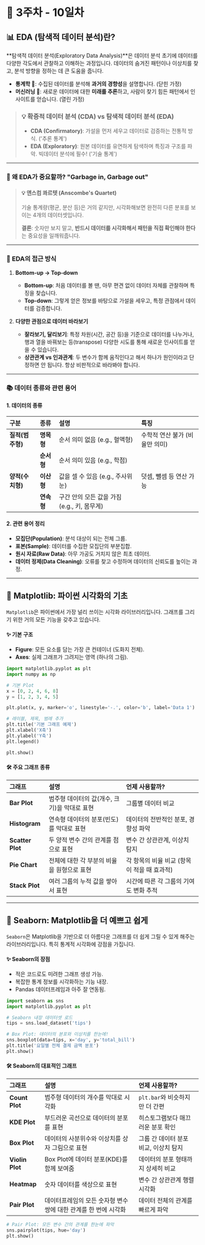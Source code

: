 # 📅 3주차 - 10일차

## 📊 EDA (탐색적 데이터 분석)란?

**탐색적 데이터 분석(Exploratory Data Analysis)**은 데이터 분석 초기에 데이터를 다양한 각도에서 관찰하고 이해하는 과정입니다. 데이터의 숨겨진 패턴이나 이상치를 찾고, 분석 방향을 정하는 데 큰 도움을 줍니다.

- **통계학 🧐**: 수집된 데이터를 분석해 **과거의 경향성**을 설명합니다. (닫힌 가정)
- **머신러닝 🤖**: 새로운 데이터에 대한 **미래를 추론**하고, 사람이 찾기 힘든 패턴에서 인사이트를 얻습니다. (열린 가정)

> ### 💡 확증적 데이터 분석 (CDA) vs 탐색적 데이터 분석 (EDA)
> - **CDA (Confirmatory)**: 가설을 먼저 세우고 데이터로 검증하는 전통적 방식. ('추론 통계')
> - **EDA (Exploratory)**: 원본 데이터를 유연하게 탐색하며 특징과 구조를 파악. 빅데이터 분석에 필수! ('기술 통계')

---

### 🤔 왜 EDA가 중요할까? "Garbage in, Garbage out"

> #### 💡 앤스컴 콰르텟 (Anscombe's Quartet)
> 기술 통계량(평균, 분산 등)은 거의 같지만, 시각화해보면 완전히 다른 분포를 보이는 4개의 데이터셋입니다.
>
> **결론**: 숫자만 보지 말고, **반드시 데이터를 시각화해서 패턴을 직접 확인해야 한다**는 중요성을 일깨워줍니다.

---

### 🧭 EDA의 접근 방식

1. **Bottom-up → Top-down**
    - **Bottom-up**: 처음 데이터를 볼 땐, 아무 편견 없이 데이터 자체를 관찰하며 특징을 찾습니다.
    - **Top-down**: 그렇게 얻은 정보를 바탕으로 가설을 세우고, 특정 관점에서 데이터를 검증합니다.

2. **다양한 관점으로 데이터 바라보기**
    - **잘라보기, 달리보기**: 특정 차원(시간, 공간 등)을 기준으로 데이터를 나누거나, 행과 열을 바꿔보는 등(transpose) 다양한 시도를 통해 새로운 인사이트를 얻을 수 있습니다.
    - **상관관계 vs 인과관계**: 두 변수가 함께 움직인다고 해서 하나가 원인이라고 단정하면 안 됩니다. 항상 비판적으로 바라봐야 합니다.

---

### 📚 데이터 종류와 관련 용어

#### 1. 데이터의 종류

| 구분 | 종류 | 설명 | 특징 |
| :--- | :--- | :--- | :--- |
| **질적(범주형)** | **명목형** | 순서 의미 없음 (e.g., 혈액형) | 수학적 연산 불가 (비율만 의미) |
| | **순서형** | 순서 의미 있음 (e.g., 학점) | |
| **양적(수치형)** | **이산형** | 값을 셀 수 있음 (e.g., 주사위 눈) | 덧셈, 뺄셈 등 연산 가능 |
| | **연속형** | 구간 안의 모든 값을 가짐 (e.g., 키, 몸무게) | |

#### 2. 관련 용어 정리

- **모집단(Population)**: 분석 대상이 되는 전체 그룹.
- **표본(Sample)**: 데이터를 수집한 모집단의 부분집합.
- **원시 자료(Raw Data)**: 아무 가공도 거치지 않은 최초 데이터.
- **데이터 정제(Data Cleaning)**: 오류를 찾고 수정하며 데이터의 신뢰도를 높이는 과정.

---

## 🎨 Matplotlib: 파이썬 시각화의 기초

`Matplotlib`은 파이썬에서 가장 널리 쓰이는 시각화 라이브러리입니다. 그래프를 그리기 위한 거의 모든 기능을 갖추고 있습니다.

#### ✨ 기본 구조
- **Figure**: 모든 요소를 담는 가장 큰 컨테이너 (도화지 전체).
- **Axes**: 실제 그래프가 그려지는 영역 (하나의 그림).

```python
import matplotlib.pyplot as plt
import numpy as np

# 기본 Plot
x = [0, 2, 4, 6, 8]
y = [1, 2, 3, 4, 5]

plt.plot(x, y, marker='o', linestyle='-.', color='b', label='Data 1')

# 레이블, 제목, 범례 추가
plt.title('기본 그래프 예제')
plt.xlabel('X축')
plt.ylabel('Y축')
plt.legend()

plt.show()
```

#### 🛠️ 주요 그래프 종류

| 그래프 | 설명 | 언제 사용할까? |
| :--- | :--- | :--- |
| **Bar Plot** | 범주형 데이터의 값(개수, 크기)을 막대로 표현 | 그룹별 데이터 비교 |
| **Histogram** | 연속형 데이터의 분포(빈도)를 막대로 표현 | 데이터의 전반적인 분포, 경향성 파악 |
| **Scatter Plot** | 두 양적 변수 간의 관계를 점으로 표현 | 변수 간 상관관계, 이상치 탐지 |
| **Pie Chart** | 전체에 대한 각 부분의 비율을 원형으로 표현 | 각 항목의 비율 비교 (항목이 적을 때 효과적) |
| **Stack Plot** | 여러 그룹의 누적 값을 쌓아서 표현 | 시간에 따른 각 그룹의 기여도 변화 추적 |

---

## 🚀 Seaborn: Matplotlib을 더 예쁘고 쉽게

`Seaborn`은 Matplotlib을 기반으로 더 아름다운 그래프를 더 쉽게 그릴 수 있게 해주는 라이브러리입니다. 특히 통계적 시각화에 강점을 가집니다.

#### ✨ Seaborn의 장점
- 적은 코드로도 미려한 그래프 생성 가능.
- 복잡한 통계 정보를 시각화하는 기능 내장.
- Pandas 데이터프레임과 아주 잘 연동됨.

```python
import seaborn as sns
import matplotlib.pyplot as plt

# Seaborn 내장 데이터셋 로드
tips = sns.load_dataset('tips')

# Box Plot: 데이터의 분포와 이상치를 한눈에!
sns.boxplot(data=tips, x='day', y='total_bill')
plt.title('요일별 전체 결제 금액 분포')
plt.show()
```

#### 🛠️ Seaborn의 대표적인 그래프

| 그래프 | 설명 | 언제 사용할까? |
| :--- | :--- | :--- |
| **Count Plot** | 범주형 데이터의 개수를 막대로 시각화 | `plt.bar`와 비슷하지만 더 간편 |
| **KDE Plot** | 부드러운 곡선으로 데이터의 분포를 표현 | 히스토그램보다 매끄러운 분포 확인 |
| **Box Plot** | 데이터의 사분위수와 이상치를 상자 그림으로 표현 | 그룹 간 데이터 분포 비교, 이상치 탐지 |
| **Violin Plot** | Box Plot에 데이터 분포(KDE)를 함께 보여줌 | 데이터의 분포 형태까지 상세히 비교 |
| **Heatmap** | 숫자 데이터를 색상으로 표현 | 변수 간 상관관계 행렬 시각화 |
| **Pair Plot** | 데이터프레임의 모든 숫자형 변수 쌍에 대한 관계를 한 번에 시각화 | 데이터 전체의 관계를 빠르게 파악 |

```python
# Pair Plot: 모든 변수 간의 관계를 한눈에 파악
sns.pairplot(tips, hue='day')
plt.show()
```
